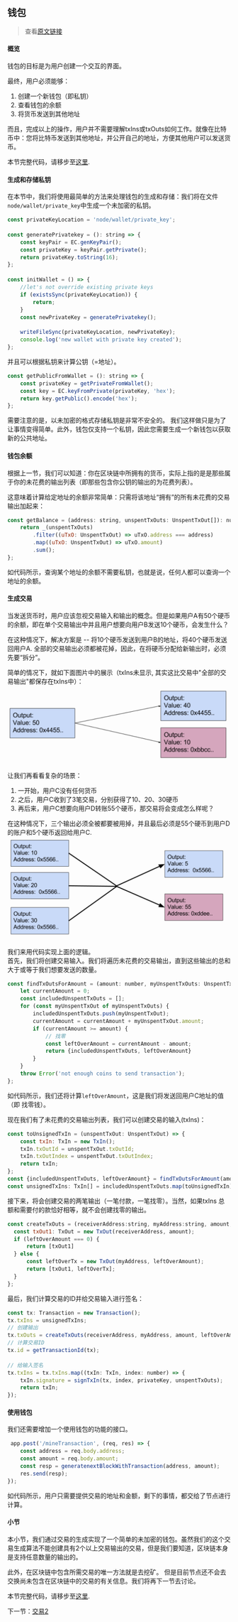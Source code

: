 钱包
----
> 查看[原文链接](https://lhartikk.github.io/jekyll/update/2017/07/11/chapter4.html)

#### 概览
钱包的目标是为用户创建一个交互的界面。  

最终，用户必须能够：
1. 创建一个新钱包（即私钥）
2. 查看钱包的余额
3. 将货币发送到其他地址

而且，完成以上的操作，用户并不需要理解txIns或txOuts如何工作。就像在比特币中：您将比特币发送到其他地址，并公开自己的地址，方便其他用户可以发送货币。  

本节完整代码，请移步至[这里](https://github.com/lhartikk/naivecoin/tree/chapter4).  

#### 生成和存储私钥
在本节中，我们将使用最简单的方法来处理钱包的生成和存储：我们将在文件`node/wallet/private_key`中生成一个未加密的私钥。
```js
const privateKeyLocation = 'node/wallet/private_key';

const generatePrivatekey = (): string => {
    const keyPair = EC.genKeyPair();
    const privateKey = keyPair.getPrivate();
    return privateKey.toString(16);
};

const initWallet = () => {
    //let's not override existing private keys
    if (existsSync(privateKeyLocation)) {
        return;
    }
    const newPrivateKey = generatePrivatekey();

    writeFileSync(privateKeyLocation, newPrivateKey);
    console.log('new wallet with private key created');
};
```
并且可以根据私钥来计算公钥（=地址）。
```js
const getPublicFromWallet = (): string => {
    const privateKey = getPrivateFromWallet();
    const key = EC.keyFromPrivate(privateKey, 'hex');
    return key.getPublic().encode('hex');
};
```
需要注意的是，以未加密的格式存储私钥是非常不安全的。 我们这样做只是为了让事情变得简单。此外，钱包仅支持一个私钥，因此您需要生成一个新钱包以获取新的公共地址。  

#### 钱包余额
根据上一节，我们可以知道：你在区块链中所拥有的货币，实际上指的是是那些属于你的未花费的输出列表（即那些包含你公钥的输出的为花费列表）。  

这意味着计算给定地址的余额非常简单：只需将该地址“拥有”的所有未花费的交易输出加起来：
```js
const getBalance = (address: string, unspentTxOuts: UnspentTxOut[]): number => {
    return _(unspentTxOuts)
        .filter((uTxO: UnspentTxOut) => uTxO.address === address)
        .map((uTxO: UnspentTxOut) => uTxO.amount)
        .sum();
};
```

如代码所示，查询某个地址的余额不需要私钥，也就是说，任何人都可以查询一个地址的余额。

#### 生成交易
当发送货币时，用户应该忽视交易输入和输出的概念。但是如果用户A有50个硬币的余额，即在单个交易输出中并且用户想要向用户B发送10个硬币，会发生什么？  

在这种情况下，解决方案是 -- 将10个硬币发送到用户B的地址，将40个硬币发送回用户A. 全部的交易输出必须都被花掉，因此，在将硬币分配给新输出时，必须先要“拆分”。  

简单的情况下，就如下面图片中的展示（txIns未显示, 其实这比交易中"全部的交易输出"都保存在txIns中）：
![tx](../images/coin_4_img_1.png)

让我们再看看复杂的场景：
1. 一开始，用户C没有任何货币
2. 之后，用户C收到了3笔交易，分别获得了10、20、30硬币
3. 再后来，用户C想要向用户D转账55个硬币，那交易将会变成怎么样呢？

在这种情况下，三个输出必须全被都要被用掉，并且最后必须是55个硬币到用户D的账户和5个硬币返回给用户C.
![tx2](../images/coin_4_img_2.png)

我们来用代码实现上面的逻辑。  
首先，我们将创建交易输入。我们将遍历未花费的交易输出，直到这些输出的总和大于或等于我们想要发送的数量。
```js
const findTxOutsForAmount = (amount: number, myUnspentTxOuts: UnspentTxOut[]) => {
    let currentAmount = 0;
    const includedUnspentTxOuts = [];
    for (const myUnspentTxOut of myUnspentTxOuts) {
        includedUnspentTxOuts.push(myUnspentTxOut);
        currentAmount = currentAmount + myUnspentTxOut.amount;
        if (currentAmount >= amount) {
            // 找零
            const leftOverAmount = currentAmount - amount;
            return {includedUnspentTxOuts, leftOverAmount}
        }
    }
    throw Error('not enough coins to send transaction');
};
```
如代码所示，我们还将计算`leftOverAmount`，这是我们将发送回用户C地址的值（即 找零钱）。  

现在我们有了未花费的交易输出列表，我们可以创建交易的输入(txIns)：
```js
const toUnsignedTxIn = (unspentTxOut: UnspentTxOut) => {
    const txIn: TxIn = new TxIn();
    txIn.txOutId = unspentTxOut.txOutId;
    txIn.txOutIndex = unspentTxOut.txOutIndex;
    return txIn;
};
const {includedUnspentTxOuts, leftOverAmount} = findTxOutsForAmount(amount, myUnspentTxouts);
const unsignedTxIns: TxIn[] = includedUnspentTxOuts.map(toUnsignedTxIn);
```

接下来，将会创建交易的两笔输出（一笔付款，一笔找零）。当然，如果txIns 总额和需要付的款恰好相等，就不会创建找零的输出。
```js
const createTxOuts = (receiverAddress:string, myAddress:string, amount, leftOverAmount: number) => {
  const txOut1: TxOut = new TxOut(receiverAddress, amount);
  if (leftOverAmount === 0) {
      return [txOut1]
  } else {
      const leftOverTx = new TxOut(myAddress, leftOverAmount);
      return [txOut1, leftOverTx];
  }
};
```

最后，我们计算交易的ID并给交易输入进行签名：
```js
const tx: Transaction = new Transaction();
tx.txIns = unsignedTxIns;
// 创建输出
tx.txOuts = createTxOuts(receiverAddress, myAddress, amount, leftOverAmount);
// 计算交易ID
tx.id = getTransactionId(tx);

// 给输入签名
tx.txIns = tx.txIns.map((txIn: TxIn, index: number) => {
    txIn.signature = signTxIn(tx, index, privateKey, unspentTxOuts);
    return txIn;
});
```

#### 使用钱包
我们还需要增加一个使用钱包的功能的接口。
```js
 app.post('/mineTransaction', (req, res) => {
    const address = req.body.address;
    const amount = req.body.amount;
    const resp = generatenextBlockWithTransaction(address, amount);
    res.send(resp);
});
```
如代码所示，用户只需要提供交易的地址和金额，剩下的事情，都交给了节点进行计算。

#### 小节
本小节，我们通过交易的生成实现了一个简单的未加密的钱包。虽然我们的这个交易生成算法不能创建具有2个以上交易输出的交易，但是我们要知道，区块链本身是支持任意数量的输出的。  

此外，在区块链中包含所需交易的唯一方法就是去挖矿。 但是目前节点还不会去交换尚未包含在区块链中的交易的有关信息。我们将再下一节去讨论。  

本节完整代码，请移步至[这里](https://github.com/lhartikk/naivecoin/tree/chapter4).  

下一节：[交易2](./5-交易2.md)





